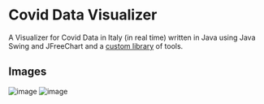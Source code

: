 # Covid Data Visualizer
A Visualizer for Covid Data in Italy (in real time) written in Java using Java Swing and JFreeChart and a [custom library](https://github.com/matteo-dinoia/GeneralUtilsLibrary) of tools.

## Images
![image](https://user-images.githubusercontent.com/73781428/200695238-5718edac-636c-4ae7-9cd5-1ba3244daff0.png)
![image](https://user-images.githubusercontent.com/73781428/200695447-7a095b32-438c-45f9-acc5-8a55b6f40fd5.png)

